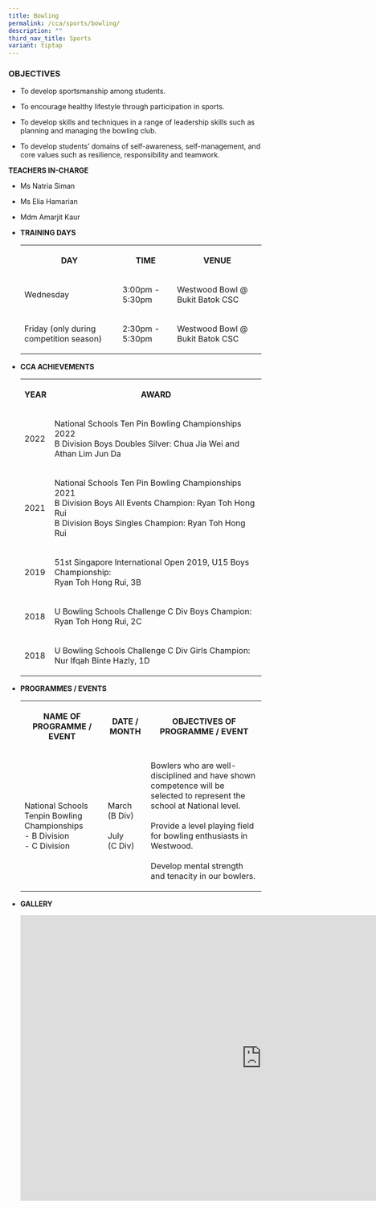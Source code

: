```yaml
---
title: Bowling
permalink: /cca/sports/bowling/
description: ""
third_nav_title: Sports
variant: tiptap
---
```

<h3>OBJECTIVES</h3>
<ul data-tight="true" class="tight">
<li>
<p>To develop sportsmanship among students.&nbsp;</p>
</li>
<li>
<p>To encourage healthy lifestyle through participation in sports.&nbsp;</p>
</li>
<li>
<p>To develop skills and techniques in a range of leadership skills such
as planning and managing the bowling club.&nbsp;</p>
</li>
<li>
<p>To develop students’ domains of self-awareness, self-management, and core
values such as resilience, responsibility and teamwork.</p>
</li>
</ul>
<p><strong>TEACHERS IN-CHARGE</strong>
</p>
<ul data-tight="true" class="tight">
<li>
<p>Ms Natria Siman</p>
</li>
<li>
<p>Ms Elia Hamarian</p>
</li>
<li>
<p>Mdm Amarjit Kaur</p>
</li>
</ul>
<p></p>
<ul>
<li>
<p><strong>TRAINING DAYS</strong>
</p>
<p></p>
<table>
<tbody>
<tr>
<th rowspan="1" colspan="1">
<p>DAY</p>
</th>
<th rowspan="1" colspan="1">
<p>TIME</p>
</th>
<th rowspan="1" colspan="1">
<p>VENUE</p>
</th>
</tr>
<tr>
<td rowspan="1" colspan="1">
<p>Wednesday</p>
</td>
<td rowspan="1" colspan="1">
<p>3:00pm - 5:30pm</p>
</td>
<td rowspan="1" colspan="1">
<p>Westwood Bowl @ Bukit Batok CSC</p>
</td>
</tr>
<tr>
<td rowspan="1" colspan="1">
<p>Friday (only during competition season)
<br>
</p>
</td>
<td rowspan="1" colspan="1">
<p>2:30pm - 5:30pm</p>
</td>
<td rowspan="1" colspan="1">
<p>Westwood Bowl @ Bukit Batok CSC</p>
</td>
</tr>
</tbody>
</table>
</li>
<li>
<p><strong>CCA ACHIEVEMENTS</strong>
</p>
<p></p>
<table>
<tbody>
<tr>
<th rowspan="1" colspan="1">
<p>YEAR</p>
</th>
<th rowspan="1" colspan="1">
<p>AWARD</p>
</th>
</tr>
<tr>
<td rowspan="1" colspan="1">
<p>2022</p>
</td>
<td rowspan="1" colspan="1">
<p>National Schools Ten Pin Bowling Championships 2022
<br>B Division Boys Doubles Silver: Chua Jia Wei and
<br>Athan Lim Jun Da</p>
</td>
</tr>
<tr>
<td rowspan="1" colspan="1">
<p>2021</p>
</td>
<td rowspan="1" colspan="1">
<p>National Schools Ten Pin Bowling Championships 2021
<br>B Division Boys All Events Champion: Ryan Toh Hong Rui
<br>B Division Boys Singles Champion: Ryan Toh Hong Rui
<br>
</p>
</td>
</tr>
<tr>
<td rowspan="1" colspan="1">
<p>2019</p>
</td>
<td rowspan="1" colspan="1">
<p>51st Singapore International Open 2019, U15 Boys Championship:
<br>Ryan Toh Hong Rui, 3B
<br>
</p>
</td>
</tr>
<tr>
<td rowspan="1" colspan="1">
<p>2018</p>
</td>
<td rowspan="1" colspan="1">
<p>U Bowling Schools Challenge C Div Boys Champion: Ryan Toh Hong Rui, 2C</p>
</td>
</tr>
<tr>
<td rowspan="1" colspan="1">
<p>2018</p>
</td>
<td rowspan="1" colspan="1">
<p>U Bowling Schools Challenge C Div Girls Champion:
<br>Nur Ifqah Binte Hazly, 1D</p>
</td>
</tr>
</tbody>
</table>
</li>
<li>
<p><strong>PROGRAMMES / EVENTS</strong>
</p>
<p></p>
<table>
<tbody>
<tr>
<th rowspan="1" colspan="1">
<p>NAME OF PROGRAMME / EVENT</p>
</th>
<th rowspan="1" colspan="1">
<p>DATE / MONTH</p>
</th>
<th rowspan="1" colspan="1">
<p>OBJECTIVES OF PROGRAMME / EVENT</p>
</th>
</tr>
<tr>
<td rowspan="1" colspan="1">
<p>
<br>National Schools Tenpin Bowling Championships
<br>- B Division
<br>- C Division</p>
</td>
<td rowspan="1" colspan="1">
<p>
<br>March
<br>(B Div)
<br>
<br>July
<br>(C Div)</p>
</td>
<td rowspan="1" colspan="1">
<p>Bowlers who are well-disciplined and have shown competence will be selected
to represent the school at National level.
<br>
<br>Provide a level playing field for bowling enthusiasts in Westwood.
<br>
<br>Develop mental strength and tenacity in our bowlers.</p>
</td>
</tr>
</tbody>
</table>
</li>
<li>
<p><strong>GALLERY</strong>
</p>
<p></p>
<div class="iframe-wrapper">
<iframe height="569" width="960" allowfullscreen="true" frameborder="0" src="https://docs.google.com/presentation/d/e/2PACX-1vS2NAFtPIx4Wtzap40hrzgPhn3tfWsOcdODTa3UeVvLXwfnWjY4T9_CVYWvlH3pBG7e5GKiflzFrzik/embed?start=true&amp;loop=true&amp;delayms=3000"></iframe>
</div>
<p></p>
</li>
</ul>
<p></p>